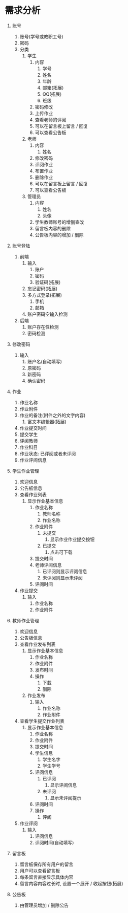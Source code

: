 # 需求分析

1. 账号
   1. 账号(学号或教职工号)
   2. 密码
   3. 分类
      1. 学生
         1. 内容
            1. 学号
            2. 姓名
            3. 年龄
            4. 邮箱(拓展)
            5. QQ(拓展)
            6. 班级
         2. 密码修改
         3. 上传作业
         4. 查看老师的评阅
         5. 可以在留言板上留言 / 回复
         6. 可以查看公告板
      2. 老师
         1. 内容
            1. 姓名
         2. 修改密码
         3. 评阅作业
         4. 布置作业
         5. 删除作业
         6. 可以在留言板上留言 / 回复
         7. 可以查看公告板
      3. 管理员
         1. 内容
            1. 姓名
            2. 头像
         2. 学生教师账号的增删查改
         3. 留言板内容的删除
         4. 公告板内容的增加 / 删除


2. 账号登陆
   1. 前端
      1. 输入
         1. 账户
         2. 密码
         3. 验证码(拓展)
      2. 忘记密码(拓展)
      3. 多方式登录(拓展)
         1. 手机
         2. 邮箱
      4. 账户密码空输入检测
   2. 后端
      1. 账户存在性检测
      2. 密码检测


3. 修改密码
   1. 输入
      1. 账户名(自动填写)
      2. 原密码
      3. 新密码
      4. 确认密码


4. 作业
   1. 作业名称
   2. 作业附件
   3. 作业的备注(附件之外的文字内容)
      1. 富文本编辑器(拓展)
   4. 作业提交时间
   5. 提交学生
   6. 评阅教师
   7. 作业科目
   8. 作业状态: 已评阅或者未评阅
   9.  作业评阅信息


5. 学生作业管理
   1. 欢迎信息
   2. 公告板信息
   3. 查看作业列表
      1. 显示作业基本信息
         1. 作业名称
            1. 教师名称
            2. 作业名称
         2. 作业附件
            1. 未提交
               1. 显示作业作业提交按钮
            2. 已提交
               1. 点击可下载
         3. 提交时间
         4. 老师评阅信息
            1. 已评阅则显示评阅信息
            2. 未评阅则显示未评阅
         5. 评阅时间
   4. 作业提交
      1. 输入
         1. 作业名称
         2. 作业附件


6. 教师作业管理
   1. 欢迎信息
   2. 公告板信息
   3. 查看作业发布列表
      1. 显示作业基本信息
         1. 作业名称
         2. 作业附件
         3. 发布时间
         4. 操作
            1. 下载
            2. 删除
      2. 作业发布
         1. 输入
            1. 作业名称
            2. 作业附件
   4. 查看学生提交作业列表
      1. 显示作业基本信息
         1. 作业名称
         2. 作业附件
         3. 提交时间
         4. 学生信息
            1. 学生名字
            2. 学生学号
         5. 评阅信息
            1. 已评阅
               1. 显示评阅信息
            2. 未评阅
               1. 显示未评阅提示
         6. 评阅时间
         7. 操作
            1. 评阅
   5. 作业评阅
      1. 输入
         1. 评阅信息
         2. 评阅时间(自动填写)


7. 留言板
   1. 留言板保存所有用户的留言
   2. 用户可以查看留言板
   3. 每条留言直接显示具体内容
   4. 留言内容内容过长时, 设置一个展开 / 收起按钮(拓展)


8. 公告板
   1. 由管理员增加 / 删除公告